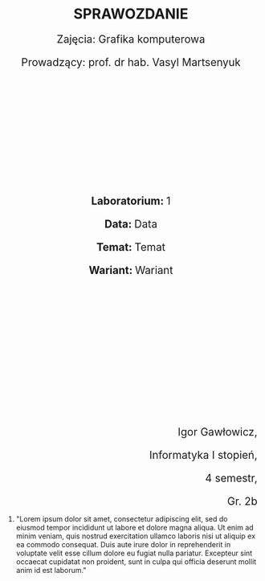 <style>
  h1,
  h2,
  h3,
  h4 {
    border-bottom: 0;
    display: flex;
    flex-direction: column;
    align-items: center;
    margin-bottom: 0;
    font-weight: bold;
  }
  p{
    font-size: 1.5em;
    margin-bottom: 0;
  }
</style>

<h1>SPRAWOZDANIE</h1>
<p align="center">Zajęcia: Grafika komputerowa</p>
<p align="center">Prowadzący: prof. dr hab. Vasyl Martsenyuk</p>

&nbsp;

&nbsp;

&nbsp;

&nbsp;

&nbsp;

<p align="center"><b>Laboratorium: </b>1</p>
<p align="center"><b>Data: </b>Data</p>
<p align="center"><b>Temat: </b>Temat</p>
<p align="center"><b>Wariant: </b>Wariant</p>

&nbsp;

&nbsp;

&nbsp;

&nbsp;

&nbsp;

&nbsp;

<p align="end">Igor Gawłowicz,</p>
<p align="end">Informatyka I stopień,</p>
<p align="end">4 semestr,</p>
<p align="end">Gr. 2b</p>
<div style="page-break-after: always;"></div>

1. "Lorem ipsum dolor sit amet, consectetur adipiscing elit, sed do eiusmod tempor incididunt ut labore et dolore magna aliqua. Ut enim ad minim veniam, quis nostrud exercitation ullamco laboris nisi ut aliquip ex ea commodo consequat. Duis aute irure dolor in reprehenderit in voluptate velit esse cillum dolore eu fugiat nulla pariatur. Excepteur sint occaecat cupidatat non proident, sunt in culpa qui officia deserunt mollit anim id est laborum."
